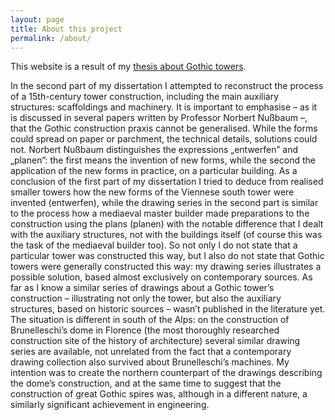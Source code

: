 ```yaml
---
layout: page
title: About this project
permalink: /about/
---
```


This website is a result of my [thesis about Gothic towers](https://zenodo.org/record/817643#.W5-fNC2B2pc).

In the second part of my dissertation I attempted to reconstruct the process of a 15th-century tower construction, including the main auxiliary structures: scaffoldings and machinery. It is important to emphasise – as it is discussed in several papers written by Professor Norbert Nußbaum –, that the Gothic construction praxis cannot be generalised. While the forms could spread on paper or parchment, the technical details, solutions could not. Norbert Nußbaum distinguishes the expressions „entwerfen” and „planen”: the first means the invention of new forms, while the second the application of the new forms in practice, on a particular building. As a conclusion of the first part of my dissertation I tried to deduce from realised smaller towers how the new forms of the Viennese south tower were invented (entwerfen), while the drawing series in the second part is similar to the process how a mediaeval master builder made preparations to the construction using the plans (planen) with the notable difference that I dealt with the auxiliary structures, not with the buildings itself (of course this was the task of the mediaeval builder too). So not only I do not state that a particular tower was constructed this way, but I also do not state that Gothic towers were generally constructed this way: my drawing series illustrates a possible solution, based almost exclusively on contemporary sources. As far as I know a similar series of drawings about a Gothic tower’s construction – illustrating not only the tower, but also the auxiliary structures, based on historic sources – wasn’t published in the literature yet. The situation is different in south of the Alps: on the construction of Brunelleschi’s dome in Florence (the most thoroughly researched construction site of the history of architecture) several similar drawing series are available, not unrelated from the fact that a contemporary drawing collection also survived about Brunelleschi’s machines. My intention was to create the northern counterpart of the drawings describing the dome’s construction, and at the same time to suggest that the construction of great Gothic spires was, although in a different nature, a similarly significant achievement in engineering.